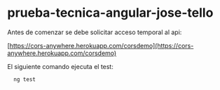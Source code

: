 # prueba-tecnica-angular-jose-tello

Antes de comenzar se debe solicitar acceso temporal al api:

[https://cors-anywhere.herokuapp.com/corsdemo](https://cors-anywhere.herokuapp.com/corsdemo)

El siguiente comando ejecuta el test:


```bash
  ng test
```
